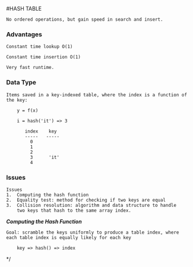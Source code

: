 #HASH TABLE

    No ordered operations, but gain speed in search and insert.

### Advantages ###

    Constant time lookup O(1)

    Constant time insertion O(1)

    Very fast runtime.

### Data Type ###

    Items saved in a key-indexed table, where the index is a function of the key:

        y = f(x)

        i = hash('it') => 3

           index    key
           -----   -----
             0
             1
             2
             3      'it'
             4


### Issues ###

    Issues
    1.  Computing the hash function
    2.  Equality test: method for checking if two keys are equal
    3.  Collision resolution: algorithm and data structure to handle
        two keys that hash to the same array index.


___Computing the Hash Function___

    Goal: scramble the keys uniformly to produce a table index, where
    each table index is equally likely for each key

        key => hash() => index



*/
